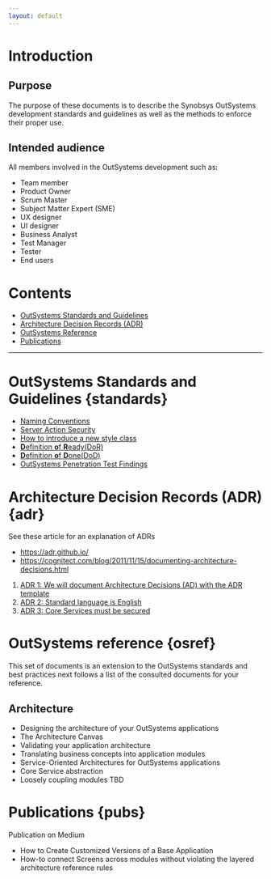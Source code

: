 ```yaml
---
layout: default
---
```

# Introduction
## Purpose
The purpose of these documents is to describe the Synobsys OutSystems development standards and guidelines as well as the methods to enforce their proper use.
## Intended audience
All members involved in the OutSystems development such as:
* Team member
* Product Owner
* Scrum Master
* Subject Matter Expert (SME)
* UX designer
* UI designer
* Business Analyst
* Test Manager
* Tester
* End users

# Contents

* [OutSystems Standards and Guidelines](#standards)
* [Architecture Decision Records (ADR)](#adr)
* [OutSystems Reference](#osref)
* [Publications](#pubs)

---

# OutSystems Standards and Guidelines {standards}
* [Naming Conventions](OutSystemsNamingConventions.md)
* [Server Action Security](ServerActionSecurity.md)
* [How to introduce a new style class](how-to-introduce-a-new-style-class.md)
* [**D**efinition **o**f **R**eady(DoR)](DefinitionOfReady.md)
* [**D**efinition **o**f **D**one(DoD)](DefinitionOfDone.md)
* [OutSystems Penetration Test Findings](OutSystemsPenTestFindings.md)

# Architecture Decision Records (ADR) {adr}
See these article for an explanation of ADRs
* https://adr.github.io/
* https://cognitect.com/blog/2011/11/15/documenting-architecture-decisions.html

1. [ADR 1: We will document Architecture Decisions (AD) with the ADR template](ADR-001-documenting-architecture-decisions.md)
2. [ADR 2: Standard language is English](ADR-002-standard-language-is-English.md)
3. [ADR 3: Core Services must be secured](ADR-003-secure-core-services.md)

# OutSystems reference {osref}
This set of documents is an extension to the OutSystems standards and best practices next follows a list of the consulted documents for your reference.
## Architecture
*	Designing the architecture of your OutSystems applications
*	The Architecture Canvas
*	Validating your application architecture
*	Translating business concepts into application modules
*	Service-Oriented Architectures for OutSystems applications
*	Core Service abstraction
*	Loosely coupling modules
TBD

# Publications {pubs}
Publication on Medium
* How to Create Customized Versions of a Base Application
* How-to connect Screens across modules without violating the layered architecture reference rules
